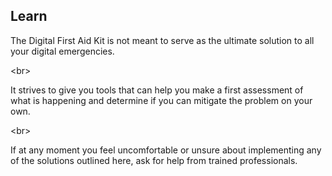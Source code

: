 
## Learn

The Digital First Aid Kit is not meant to serve as the ultimate solution to all your digital emergencies. 

&lt;br&gt;

It strives to give you tools that can help you make a first assessment of what is happening and determine if you can mitigate the problem on your own. 

&lt;br&gt;

If at any moment you feel uncomfortable or unsure about implementing any of the solutions outlined here, ask for help from trained professionals.